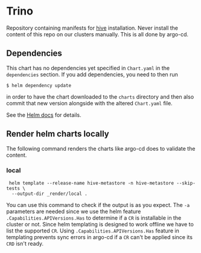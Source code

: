 # Trino

Repository containing manifests for
[hive](https://hive.apache.org/)
installation. Never install the content of this repo on our clusters manually. This is all done by argo-cd.

## Dependencies

This chart has no dependencies yet specified in `Chart.yaml` in the `dependencies` section.
If you add dependencies, you need to then run

    $ helm dependency update

in order to have the chart downloaded to the `charts` directory
and then also commit that new version alongside with the altered
`Chart.yaml` file.

See the [Helm docs](https://helm.sh/docs/topics/charts/#chart-dependencies)
for details.


## Render helm charts locally

The following command renders the charts like argo-cd does to validate the content.

### local

```
 helm template --release-name hive-metastore -n hive-metastore --skip-tests \
  --output-dir _render/local . 
```


You can use this command to check if the output is as you expect. The `-a` parameters are needed since we use the
helm feature `.Capabilities.APIVersions.Has` to determine if a `CR` is installable in the cluster or not. Since
helm templating is designed to work offline we have to list the supported `CR`. Using `.Capabilities.APIVersions.Has`
feature in templating prevents sync errors in argo-cd if a `CR` can't be applied since its `CRD` isn't ready.
